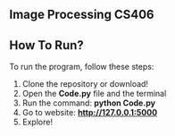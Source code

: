 ## Image Processing CS406 
## **How To Run?**
To run the program, follow these steps:

1. Clone the repository or download!
2. Open the **Code.py** file and the terminal
3. Run the command: **python Code.py**
4. Go to website: **http://127.0.0.1:5000**
5. Explore!
